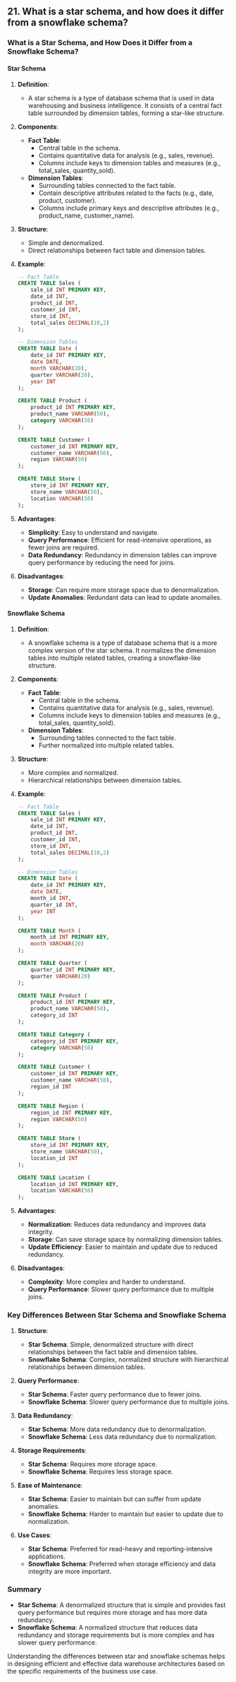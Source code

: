 ## 21. What is a star schema, and how does it differ from a snowflake schema?


### What is a Star Schema, and How Does it Differ from a Snowflake Schema?

#### Star Schema

1. **Definition**:
   - A star schema is a type of database schema that is used in data warehousing and business intelligence. It consists of a central fact table surrounded by dimension tables, forming a star-like structure.

2. **Components**:
   - **Fact Table**:
     - Central table in the schema.
     - Contains quantitative data for analysis (e.g., sales, revenue).
     - Columns include keys to dimension tables and measures (e.g., total_sales, quantity_sold).
   - **Dimension Tables**:
     - Surrounding tables connected to the fact table.
     - Contain descriptive attributes related to the facts (e.g., date, product, customer).
     - Columns include primary keys and descriptive attributes (e.g., product_name, customer_name).

3. **Structure**:
   - Simple and denormalized.
   - Direct relationships between fact table and dimension tables.

4. **Example**:
   ```sql
   -- Fact Table
   CREATE TABLE Sales (
       sale_id INT PRIMARY KEY,
       date_id INT,
       product_id INT,
       customer_id INT,
       store_id INT,
       total_sales DECIMAL(10,2)
   );

   -- Dimension Tables
   CREATE TABLE Date (
       date_id INT PRIMARY KEY,
       date DATE,
       month VARCHAR(20),
       quarter VARCHAR(20),
       year INT
   );

   CREATE TABLE Product (
       product_id INT PRIMARY KEY,
       product_name VARCHAR(50),
       category VARCHAR(50)
   );

   CREATE TABLE Customer (
       customer_id INT PRIMARY KEY,
       customer_name VARCHAR(50),
       region VARCHAR(50)
   );

   CREATE TABLE Store (
       store_id INT PRIMARY KEY,
       store_name VARCHAR(50),
       location VARCHAR(50)
   );
   ```

5. **Advantages**:
   - **Simplicity**: Easy to understand and navigate.
   - **Query Performance**: Efficient for read-intensive operations, as fewer joins are required.
   - **Data Redundancy**: Redundancy in dimension tables can improve query performance by reducing the need for joins.

6. **Disadvantages**:
   - **Storage**: Can require more storage space due to denormalization.
   - **Update Anomalies**: Redundant data can lead to update anomalies.

#### Snowflake Schema

1. **Definition**:
   - A snowflake schema is a type of database schema that is a more complex version of the star schema. It normalizes the dimension tables into multiple related tables, creating a snowflake-like structure.

2. **Components**:
   - **Fact Table**:
     - Central table in the schema.
     - Contains quantitative data for analysis (e.g., sales, revenue).
     - Columns include keys to dimension tables and measures (e.g., total_sales, quantity_sold).
   - **Dimension Tables**:
     - Surrounding tables connected to the fact table.
     - Further normalized into multiple related tables.

3. **Structure**:
   - More complex and normalized.
   - Hierarchical relationships between dimension tables.

4. **Example**:
   ```sql
   -- Fact Table
   CREATE TABLE Sales (
       sale_id INT PRIMARY KEY,
       date_id INT,
       product_id INT,
       customer_id INT,
       store_id INT,
       total_sales DECIMAL(10,2)
   );

   -- Dimension Tables
   CREATE TABLE Date (
       date_id INT PRIMARY KEY,
       date DATE,
       month_id INT,
       quarter_id INT,
       year INT
   );

   CREATE TABLE Month (
       month_id INT PRIMARY KEY,
       month VARCHAR(20)
   );

   CREATE TABLE Quarter (
       quarter_id INT PRIMARY KEY,
       quarter VARCHAR(20)
   );

   CREATE TABLE Product (
       product_id INT PRIMARY KEY,
       product_name VARCHAR(50),
       category_id INT
   );

   CREATE TABLE Category (
       category_id INT PRIMARY KEY,
       category VARCHAR(50)
   );

   CREATE TABLE Customer (
       customer_id INT PRIMARY KEY,
       customer_name VARCHAR(50),
       region_id INT
   );

   CREATE TABLE Region (
       region_id INT PRIMARY KEY,
       region VARCHAR(50)
   );

   CREATE TABLE Store (
       store_id INT PRIMARY KEY,
       store_name VARCHAR(50),
       location_id INT
   );

   CREATE TABLE Location (
       location_id INT PRIMARY KEY,
       location VARCHAR(50)
   );
   ```

5. **Advantages**:
   - **Normalization**: Reduces data redundancy and improves data integrity.
   - **Storage**: Can save storage space by normalizing dimension tables.
   - **Update Efficiency**: Easier to maintain and update due to reduced redundancy.

6. **Disadvantages**:
   - **Complexity**: More complex and harder to understand.
   - **Query Performance**: Slower query performance due to multiple joins.

### Key Differences Between Star Schema and Snowflake Schema

1. **Structure**:
   - **Star Schema**: Simple, denormalized structure with direct relationships between the fact table and dimension tables.
   - **Snowflake Schema**: Complex, normalized structure with hierarchical relationships between dimension tables.

2. **Query Performance**:
   - **Star Schema**: Faster query performance due to fewer joins.
   - **Snowflake Schema**: Slower query performance due to multiple joins.

3. **Data Redundancy**:
   - **Star Schema**: More data redundancy due to denormalization.
   - **Snowflake Schema**: Less data redundancy due to normalization.

4. **Storage Requirements**:
   - **Star Schema**: Requires more storage space.
   - **Snowflake Schema**: Requires less storage space.

5. **Ease of Maintenance**:
   - **Star Schema**: Easier to maintain but can suffer from update anomalies.
   - **Snowflake Schema**: Harder to maintain but easier to update due to normalization.

6. **Use Cases**:
   - **Star Schema**: Preferred for read-heavy and reporting-intensive applications.
   - **Snowflake Schema**: Preferred when storage efficiency and data integrity are more important.

### Summary
- **Star Schema**: A denormalized structure that is simple and provides fast query performance but requires more storage and has more data redundancy.
- **Snowflake Schema**: A normalized structure that reduces data redundancy and storage requirements but is more complex and has slower query performance.

Understanding the differences between star and snowflake schemas helps in designing efficient and effective data warehouse architectures based on the specific requirements of the business use case.